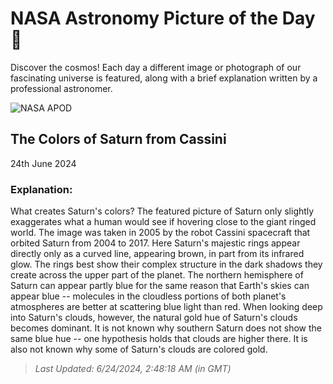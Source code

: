 
  # NASA Astronomy Picture of the Day 🌌

  Discover the cosmos! Each day a different image or photograph of our fascinating universe is featured, along with a brief explanation written by a professional astronomer.

![NASA APOD](https://apod.nasa.gov/apod/image/2406/SaturnColors_CassiniSchmidt_960.jpg)

## The Colors of Saturn from Cassini

24th June 2024

### Explanation: 

What creates Saturn's colors?  The featured picture of Saturn only slightly exaggerates what a human would see if hovering close to the giant ringed world.   The image was taken in 2005 by the robot Cassini spacecraft that orbited Saturn from 2004 to 2017.  Here Saturn's majestic rings appear directly only as a curved line, appearing brown, in part from its infrared glow.  The rings best show their complex structure in the dark shadows they create across the upper part of the planet.   The northern hemisphere of Saturn can appear partly blue for the same reason that Earth's skies can appear blue -- molecules in the cloudless portions of both planet's atmospheres are better at scattering blue light than red.  When looking deep into Saturn's clouds, however, the natural gold hue of Saturn's clouds becomes dominant.   It is not known why southern Saturn does not show the same blue hue -- one hypothesis holds that clouds are higher there.   It is also not known why some of Saturn's clouds are colored gold.

> _Last Updated: 6/24/2024, 2:48:18 AM (in GMT)_
